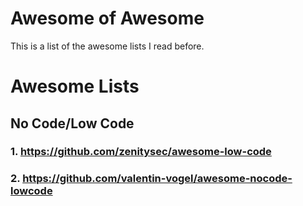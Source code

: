 # Awesome of Awesome
This is a list of the awesome lists I read before.

# Awesome Lists

## No Code/Low Code
### 1. https://github.com/zenitysec/awesome-low-code
### 2. https://github.com/valentin-vogel/awesome-nocode-lowcode
